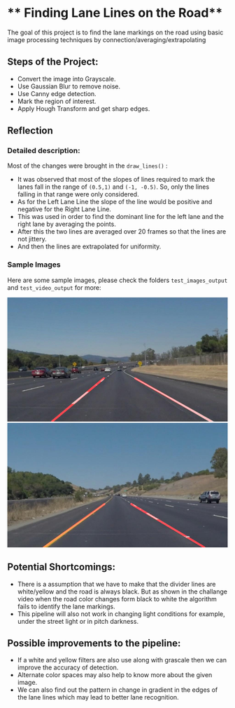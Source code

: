 
[solidWhiteCurve]: ./test_images_output/solidWhiteCurve.jpg "solidWhiteCurve"
[solidYellowCurve]: ./test_images_output/solidYellowCurve.jpg "solidYellowCurve"



# ** Finding Lane Lines on the Road**

The goal of this project is to find the lane markings on the road using basic image processing techniques by connection/averaging/extrapolating 

## Steps of the Project:


* Convert the image into Grayscale.
* Use Gaussian Blur to remove noise.
* Use Canny edge detection.
* Mark the region of interest.
* Apply Hough Transform and get sharp edges.

## Reflection

### Detailed description:
Most of the changes were brought in the `draw_lines()` :

* It was observed that most of the slopes of lines required to mark the lanes fall in the range of `(0.5,1)` and `(-1, -0.5)`. So, only the lines falling in that range were only considered.
* As for the Left Lane Line the slope of the line would be positive and negative for the Right Lane Line.
* This was used in order to find the dominant line for the left lane and the right lane by averaging the points.
* After this the two lines are averaged over 20 frames so that the lines are not jittery.
* And then the lines are extrapolated for uniformity.

### Sample Images

Here are some sample images, please check the folders `test_images_output` and `test_video_output` for more:

![alt text][solidWhiteCurve]
![alt text][solidYellowCurve]

## Potential Shortcomings:
* There is a assumption that we have to make that the divider lines are white/yellow and the road is always black. But as shown in the challange video when the road color changes form black to white the algorithm fails to identify the lane markings.
* This pipeline will also not work in changing light conditions for example, under the street light or in pitch darkness.

## Possible improvements to the pipeline:

* If a white and yellow filters are also use along with grascale then we can improve the accuracy of detection.
* Alternate color spaces may also help to know more about the given image.
* We can also find out the pattern in change in gradient in the edges of the lane lines which may lead to better lane recognition. 
